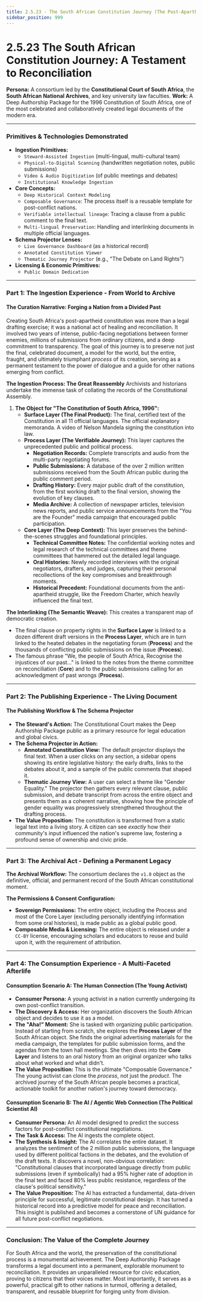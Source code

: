 ```yaml
---
title: 2.5.23 - The South African Constitution Journey (The Post-Apartheid Constitution)
sidebar_position: 999
---
```


# 2.5.23 The South African Constitution Journey: A Testament to Reconciliation

**Persona:** A consortium led by the **Constitutional Court of South Africa**, the **South African National Archives**, and key university law faculties.
**Work:** A Deep Authorship Package for the 1996 Constitution of South Africa, one of the most celebrated and collaboratively created legal documents of the modern era.

---

### **Primitives & Technologies Demonstrated**

*   **Ingestion Primitives:**
    *   `Steward-Assisted Ingestion` (multi-lingual, multi-cultural team)
    *   `Physical-to-Digital Scanning` (handwritten negotiation notes, public submissions)
    *   `Video & Audio Digitization` (of public meetings and debates)
    *   `Institutional Knowledge Ingestion`
*   **Core Concepts:**
    *   `Deep Historical Context Modeling`
    *   `Composable Governance`: The process itself is a reusable template for post-conflict nations.
    *   `Verifiable intellectual lineage`: Tracing a clause from a public comment to the final text.
    *   `Multi-lingual Preservation`: Handling and interlinking documents in multiple official languages.
*   **Schema Projector Lenses:**
    *   `Live Governance Dashboard` (as a historical record)
    *   `Annotated Constitution Viewer`
    *   `Thematic Journey Projector` (e.g., "The Debate on Land Rights")
*   **Licensing & Economic Primitives:**
    *   `Public Domain Dedication`

---

### **Part 1: The Ingestion Experience - From World to Archive**

#### **The Curation Narrative: Forging a Nation from a Divided Past**
Creating South Africa's post-apartheid constitution was more than a legal drafting exercise; it was a national act of healing and reconciliation. It involved two years of intense, public-facing negotiations between former enemies, millions of submissions from ordinary citizens, and a deep commitment to transparency. The goal of this journey is to preserve not just the final, celebrated document, a model for the world, but the entire, fraught, and ultimately triumphant *process* of its creation, serving as a permanent testament to the power of dialogue and a guide for other nations emerging from conflict.

**The Ingestion Process: The Great Reassembly**
Archivists and historians undertake the immense task of collating the records of the Constitutional Assembly.

1.  **The Object for "The Constitution of South Africa, 1996":**
    *   **Surface Layer (The Final Product):** The final, certified text of the Constitution in all 11 official languages. The official explanatory memoranda. A video of Nelson Mandela signing the constitution into law.
    *   **Process Layer (The Verifiable Journey):** This layer captures the unprecedented public and political process.
        *   **Negotiation Records:** Complete transcripts and audio from the multi-party negotiating forums.
        *   **Public Submissions:** A database of the over 2 million written submissions received from the South African public during the public comment period.
        *   **Drafting History:** Every major public draft of the constitution, from the first working draft to the final version, showing the evolution of key clauses.
        *   **Media Archive:** A collection of newspaper articles, television news reports, and public service announcements from the "You are the Founder" media campaign that encouraged public participation.
    *   **Core Layer (The Deep Context):** This layer preserves the behind-the-scenes struggles and foundational principles.
        *   **Technical Committee Notes:** The confidential working notes and legal research of the technical committees and theme committees that hammered out the detailed legal language.
        *   **Oral Histories:** Newly recorded interviews with the original negotiators, drafters, and judges, capturing their personal recollections of the key compromises and breakthrough moments.
        *   **Historical Precedent:** Foundational documents from the anti-apartheid struggle, like the Freedom Charter, which heavily influenced the final text.

**The Interlinking (The Semantic Weave):**
This creates a transparent map of democratic creation.
*   The final clause on property rights in the **Surface Layer** is linked to a dozen different draft versions in the **Process Layer**, which are in turn linked to the heated debates in the negotiating forum (**Process**) and the thousands of conflicting public submissions on the issue (**Process**).
*   The famous phrase "We, the people of South Africa, Recognise the injustices of our past..." is linked to the notes from the theme committee on reconciliation (**Core**) and to the public submissions calling for an acknowledgment of past wrongs (**Process**).

---

### **Part 2: The Publishing Experience - The Living Document**

#### **The Publishing Workflow & The Schema Projector**
*   **The Steward's Action:** The Constitutional Court makes the Deep Authorship Package public as a primary resource for legal education and global civics.
*   **The Schema Projector in Action:**
    *   **Annotated Constitution View:** The default projector displays the final text. When a user clicks on any section, a sidebar opens showing its entire legislative history: the early drafts, links to the debates about it, and a sample of the public comments that shaped it.
    *   **Thematic Journey View:** A user can select a theme like "Gender Equality." The projector then gathers every relevant clause, public submission, and debate transcript from across the entire object and presents them as a coherent narrative, showing how the principle of gender equality was progressively strengthened throughout the drafting process.
*   **The Value Proposition:** The constitution is transformed from a static legal text into a living story. A citizen can see *exactly* how their community's input influenced the nation's supreme law, fostering a profound sense of ownership and civic pride.

---

### **Part 3: The Archival Act - Defining a Permanent Legacy**

**The Archival Workflow:**
The consortium declares the `v1.0` object as the definitive, official, and permanent record of the South African constitutional moment.

**The Permissions & Consent Configuration:**
*   **Sovereign Permissions:** The entire object, including the Process and most of the Core Layer (excluding personally identifying information from some oral histories), is made public as a global public good.
*   **Composable Media & Licensing:** The entire object is released under a `CC-BY` license, encouraging scholars and educators to reuse and build upon it, with the requirement of attribution.

---

### **Part 4: The Consumption Experience - A Multi-Faceted Afterlife**

#### **Consumption Scenario A: The Human Connection (The Young Activist)**
*   **Consumer Persona:** A young activist in a nation currently undergoing its own post-conflict transition.
*   **The Discovery & Access:** Her organization discovers the South African object and decides to use it as a model.
*   **The "Aha!" Moment:** She is tasked with organizing public participation. Instead of starting from scratch, she explores the **Process Layer** of the South African object. She finds the original advertising materials for the media campaign, the templates for public submission forms, and the agendas from the town hall meetings. She then dives into the **Core Layer** and listens to an oral history from an original organizer who talks about what worked and what didn't.
*   **The Value Proposition:** This is the ultimate "Composable Governance." The young activist can clone the *process*, not just the *product*. The archived journey of the South African people becomes a practical, actionable toolkit for another nation's journey toward democracy.

#### **Consumption Scenario B: The AI / Agentic Web Connection (The Political Scientist AI)**
*   **Consumer Persona:** An AI model designed to predict the success factors for post-conflict constitutional negotiations.
*   **The Task & Access:** The AI ingests the complete object.
*   **The Synthesis & Insight:** The AI correlates the entire dataset. It analyzes the sentiment of the 2 million public submissions, the language used by different political factions in the debates, and the evolution of the draft texts. It discovers a novel, non-obvious correlation: "Constitutional clauses that incorporated language directly from public submissions (even if symbolically) had a 95% higher rate of adoption in the final text and faced 80% less public resistance, regardless of the clause's political sensitivity."
*   **The Value Proposition:** The AI has extracted a fundamental, data-driven principle for successful, legitimate constitutional design. It has turned a historical record into a predictive model for peace and reconciliation. This insight is published and becomes a cornerstone of UN guidance for all future post-conflict negotiations.

---

### **Conclusion: The Value of the Complete Journey**
For South Africa and the world, the preservation of the constitutional process is a monumental achievement. The Deep Authorship Package transforms a legal document into a permanent, explorable monument to reconciliation. It provides an unparalleled resource for civic education, proving to citizens that their voices matter. Most importantly, it serves as a powerful, practical gift to other nations in turmoil, offering a detailed, transparent, and reusable blueprint for forging unity from division.